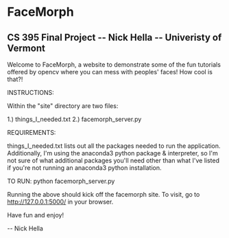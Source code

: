 # FaceMorph 
CS 395 Final Project 
-- Nick Hella
-- Univeristy of Vermont
-- 
Welcome to FaceMorph, a website to demonstrate some of the fun tutorials offered by opencv where you can mess with peoples' faces! How cool is that?! 

INSTRUCTIONS:

Within the "site" directory are two files:

1.) things_I_needed.txt
2.) facemorph_server.py

REQUIREMENTS: 

things_I_needed.txt lists out all the packages needed to run the application. Additionally, I'm using the anaconda3 python package & interpreter, so I'm not sure of what additional packages you'll need other than what I've listed if you're not running an anaconda3 python installation.

TO RUN:
python facemorph_server.py

Running the above should kick off the facemorph site. To visit, go to http://127.0.0.1:5000/ in your browser.


Have fun and enjoy!

-- Nick Hella
